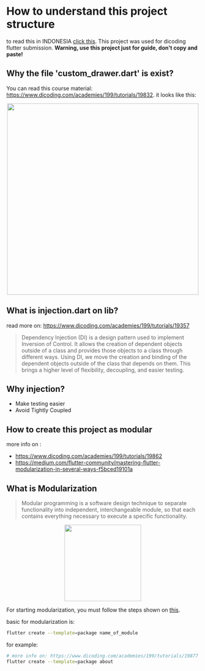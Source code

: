 # How to understand this project structure
to read this in INDONESIA [click this](LEARN_ID.MD). This project was used for dicoding flutter submission.
<b>Warning, use this project just for guide, don't copy and paste!</b>

## Why the file 'custom_drawer.dart' is exist?
You can read this course material: https://www.dicoding.com/academies/199/tutorials/19832.
it looks like this:
<p align="center">
    <img src="https://dicoding-web-img.sgp1.cdn.digitaloceanspaces.com/original/academy/dos:3418aae7e5130f925d085a8a601f812d20210921110424.gif" width="500">
</p>

## What is injection.dart on lib?
read more on: https://www.dicoding.com/academies/199/tutorials/19357
> Dependency Injection (DI) is a design pattern used to implement Inversion of Control. It allows the creation of dependent objects outside of a class and provides those objects to a class through different ways. Using DI, we move the creation and binding of the dependent objects outside of the class that depends on them. This brings a higher level of flexibility, decoupling, and easier testing.

## Why injection?
- Make testing easier
- Avoid Tightly Coupled

## How to create this project as modular

more info on : 
- https://www.dicoding.com/academies/199/tutorials/19862
- https://medium.com/flutter-community/mastering-flutter-modularization-in-several-ways-f5bced19101a

## What is Modularization
> Modular programming is a software design technique to separate functionality into independent, interchangeable module, so that each contains everything necessary to execute a specific functionality.

<p align="center">
<img src="https://dicoding-web-img.sgp1.cdn.digitaloceanspaces.com/original/academy/dos:7ffe87c509effa2964ae6dbeb41f461520210921141751.jpeg" height=200/>
</p>

For starting modularization, you must follow the steps shown on [this](https://www.dicoding.com/academies/199/tutorials/19877).

basic for modularization is:
```bash
flutter create --template=package name_of_module
```

for example:
```bash
# more info on: https://www.dicoding.com/academies/199/tutorials/19877
flutter create --template=package about
```

